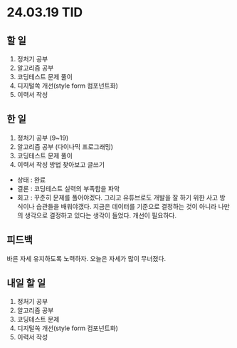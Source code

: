 # 24.03.19 TID

## 할 일

1. 정처기 공부
2. 알고리즘 공부
3. 코딩테스트 문제 풀이
4. 디지털쏙 개선(style form 컴포넌트화)
5. 이력서 작성

## 한 일

1. 정처기 공부 (9~19)
2. 알고리즘 공부 (다이나믹 프로그래밍)
3. 코딩테스트 문제 풀이
4. 이력서 작성 방법 찾아보고 글쓰기

- 상태
  : 완료
- 결론
  : 코딩테스트 실력의 부족함을 파악
- 회고
  : 꾸준히 문제를 풀어야겠다. 그리고 유튜브로도 개발을 잘 하기 위한 사고 방식이나 습관들을 배워야갰다. 지금은 데이터를 기준으로 결정하는 것이 아니라 나만의 생각으로 결정하고 있다는 생각이 들었다. 개선이 필요하다.

## 피드백

바른 자세 유지하도록 노력하자. 오늘은 자세가 많이 무너졌다.

## 내일 할 일

1. 정처기 공부
2. 알고리즘 공부
3. 코딩테스트 문제
4. 디지털쏙 개선(style form 컴포넌트화)
5. 이력서 작성

